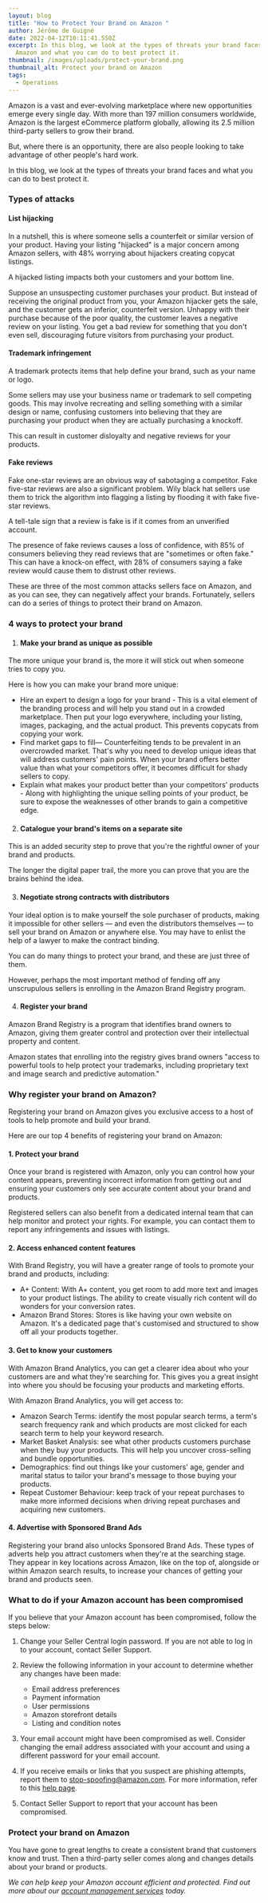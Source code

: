 ```yaml
---
layout: blog
title: "How to Protect Your Brand on Amazon "
author: Jérôme de Guigné
date: 2022-04-12T10:11:41.550Z
excerpt: In this blog, we look at the types of threats your brand faces on
  Amazon and what you can do to best protect it.
thumbnail: /images/uploads/protect-your-brand.png
thumbnail_alt: Protect your brand on Amazon
tags:
  - Operations
---
```

<!--StartFragment-->

Amazon is a vast and ever-evolving marketplace where new opportunities emerge every single day. With more than 197 million consumers worldwide, Amazon is the largest eCommerce platform globally, allowing its 2.5 million third-party sellers to grow their brand. 

But, where there is an opportunity, there are also people looking to take advantage of other people's hard work. 

In this blog, we look at the types of threats your brand faces and what you can do to best protect it. 

### Types of attacks

#### List hijacking

In a nutshell, this is where someone sells a counterfeit or similar version of your product. Having your listing "hijacked" is a major concern among Amazon sellers, with 48% worrying about hijackers creating copycat listings.

A hijacked listing impacts both your customers and your bottom line. 

Suppose an unsuspecting customer purchases your product. But instead of receiving the original product from you, your Amazon hijacker gets the sale, and the customer gets an inferior, counterfeit version. Unhappy with their purchase because of the poor quality, the customer leaves a negative review on your listing. You get a bad review for something that you don't even sell, discouraging future visitors from purchasing your product.

#### Trademark infringement

A trademark protects items that help define your brand, such as your name or logo.

Some sellers may use your business name or trademark to sell competing goods. This may involve recreating and selling something with a similar design or name, confusing customers into believing that they are purchasing your product when they are actually purchasing a knockoff. 

This can result in customer disloyalty and negative reviews for your products.

#### Fake reviews

Fake one-star reviews are an obvious way of sabotaging a competitor. Fake five-star reviews are also a significant problem. Wily black hat sellers use them to trick the algorithm into flagging a listing by flooding it with fake five-star reviews.

A tell-tale sign that a review is fake is if it comes from an unverified account.

The presence of fake reviews causes a loss of confidence, with 85% of consumers believing they read reviews that are "sometimes or often fake." This can have a knock-on effect, with 28% of consumers saying a fake review would cause them to distrust other reviews.

These are three of the most common attacks sellers face on Amazon, and as you can see, they can negatively affect your brands. Fortunately, sellers can do a series of things to protect their brand on Amazon.

### 4 ways to protect your brand

1. #### Make your brand as unique as possible

The more unique your brand is, the more it will stick out when someone tries to copy you.

Here is how you can make your brand more unique:

* Hire an expert to design a logo for your brand - This is a vital element of the branding process and will help you stand out in a crowded marketplace. Then put your logo everywhere, including your listing, images, packaging, and the actual product. This prevents copycats from copying your work.
* Find market gaps to fill— Counterfeiting tends to be prevalent in an overcrowded market. That's why you need to develop unique ideas that will address customers' pain points. When your brand offers better value than what your competitors offer, it becomes difficult for shady sellers to copy.
* Explain what makes your product better than your competitors' products - Along with highlighting the unique selling points of your product, be sure to expose the weaknesses of other brands to gain a competitive edge.

2. #### Catalogue your brand's items on a separate site

This is an added security step to prove that you're the rightful owner of your brand and products. 

The longer the digital paper trail, the more you can prove that you are the brains behind the idea.

3. #### Negotiate strong contracts with distributors

Your ideal option is to make yourself the sole purchaser of products, making it impossible for other sellers — and even the distributors themselves — to sell your brand on Amazon or anywhere else. You may have to enlist the help of a lawyer to make the contract binding. 

You can do many things to protect your brand, and these are just three of them.

However, perhaps the most important method of fending off any unscrupulous sellers is enrolling in the Amazon Brand Registry program. 

4. #### Register your brand

Amazon Brand Registry is a program that identifies brand owners to Amazon, giving them greater control and protection over their intellectual property and content.

Amazon states that enrolling into the registry gives brand owners "access to powerful tools to help protect your trademarks, including proprietary text and image search and predictive automation."

### Why register your brand on Amazon?

Registering your brand on Amazon gives you exclusive access to a host of tools to help promote and build your brand.

Here are our top 4 benefits of registering your brand on Amazon:

#### 1. Protect your brand

Once your brand is registered with Amazon, only you can control how your content appears, preventing incorrect information from getting out and ensuring your customers only see accurate content about your brand and products. 

Registered sellers can also benefit from a dedicated internal team that can help monitor and protect your rights. For example, you can contact them to report any infringements and issues with listings.

#### 2. Access enhanced content features

With Brand Registry, you will have a greater range of tools to promote your brand and products, including:

* A+ Content: With A+ content, you get room to add more text and images to your product listings. The ability to create visually rich content will do wonders for your conversion rates. 
* Amazon Brand Stores: Stores is like having your own website on Amazon. It's a dedicated page that's customised and structured to show off all your products together. 

#### 3. Get to know your customers

With Amazon Brand Analytics, you can get a clearer idea about who your customers are and what they're searching for. This gives you a great insight into where you should be focusing your products and marketing efforts.

With Amazon Brand Analytics, you will get access to:

* Amazon Search Terms: identify the most popular search terms, a term's search frequency rank and which products are most clicked for each search term to help your keyword research.
* Market Basket Analysis: see what other products customers purchase when they buy your products. This will help you uncover cross-selling and bundle opportunities.
* Demographics: find out things like your customers' age, gender and marital status to tailor your brand's message to those buying your products.
* Repeat Customer Behaviour: keep track of your repeat purchases to make more informed decisions when driving repeat purchases and acquiring new customers.

#### 4. Advertise with Sponsored Brand Ads

Registering your brand also unlocks Sponsored Brand Ads. These types of adverts help you attract customers when they're at the searching stage. They appear in key locations across Amazon, like on the top of, alongside or within Amazon search results, to increase your chances of getting your brand and products seen.

### What to do if your Amazon account has been compromised

If you believe that your Amazon account has been compromised, follow the steps below:

1. Change your Seller Central login password. If you are not able to log in to your account, contact Seller Support.
2. Review the following information in your account to determine whether any changes have been made:

   * Email address preferences
   * Payment information
   * User permissions
   * Amazon storefront details
   * Listing and condition notes
3. Your email account might have been compromised as well. Consider changing the email address associated with your account and using a different password for your email account.
4. If you receive emails or links that you suspect are phishing attempts, report them to stop-spoofing@amazon.com. For more information, refer to this [help page](https://sellercentral.amazon.co.uk/gp/help/external/G32261?language=en_GB&ref=efph_G32261_cont_G34901).
5. Contact Seller Support to report that your account has been compromised.

### Protect your brand on Amazon

You have gone to great lengths to create a consistent brand that customers know and trust. Then a third-party seller comes along and changes details about your brand or products.

*We can help keep your Amazon account efficient and protected. Find out more about our [account management services](https://e-comas.com/operations.html) today.* 

<!--EndFragment-->